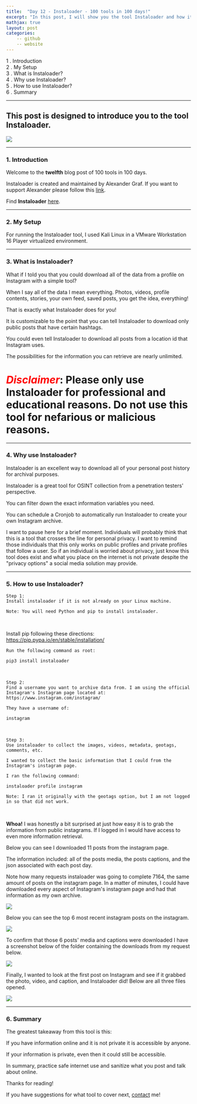 ```yaml
---
title:  "Day 12 - Instaloader - 100 tools in 100 days!"
excerpt: "In this post, I will show you the tool Instaloader and how it works."
mathjax: true
layout: post
categories:
    -- github
    -- website
---
```


1 . Introduction
<br>
2 . My Setup
<br>
3 . What is Instaloader?
<br>
4 . Why use Instaloader?
<br>
5 . How to use Instaloader?
<br>
6 . Summary

---

## This post is designed to introduce you to the tool Instaloader.

![](https://raw.githubusercontent.com/instaloader/instaloader/master/docs/logo_heading.png)

---

### 1. **Introduction**

Welcome to the **twelfth** blog post of 100 tools in 100 days.<br> 


Instaloader is created and maintained by Alexander Graf. If you want to support Alexander please follow this [link](https://github.com/sponsors/aandergr).

Find **Instaloader** [here](https://github.com/instaloader/instaloader).

---

### 2. **My Setup**

For running the Instaloader tool, I used Kali Linux in a VMware Workstation 16 Player virtualized environment.

---

### 3. **What is Instaloader?**

What if I told you that you could download all of the data from a profile on Instagram with a simple tool? 

When I say all of the data I mean everything. Photos, videos, profile contents, stories, your own feed, saved posts, you get the idea, everything!

That is exactly what Instaloader does for you!

It is customizable to the point that you can tell Instaloader to download only public posts that have certain hashtags.

You could even tell Instaloader to download all posts from a location id that Instagram uses.

The possibilities for the information you can retrieve are nearly unlimited. 

# <span style="color:red">***Disclaimer***</span>: **Please only use Instaloader for professional and educational reasons. Do not use this tool for nefarious or malicious reasons.**

---

### 4. **Why use Instaloader?**

Instaloader is an excellent way to download all of your personal post history for archival purposes.

Instaloader is a great tool for OSINT collection from a penetration testers' perspective. 

You can filter down the exact information variables you need. 

You can schedule a Cronjob to automatically run Instaloader to create your own Instagram archive. 

I want to pause here for a brief moment. Individuals will probably think that this is a tool that crosses the line for personal privacy. I want to remind those individuals that this only works on public profiles and private profiles that follow a user. So if an individual is worried about privacy, just know this tool does exist and what you place on the internet is not private despite the "privacy options" a social media solution may provide. 

---

### 5. **How to use Instaloader?**

    Step 1:
    Install instaloader if it is not already on your Linux machine.

    Note: You will need Python and pip to install instaloader.

<br>

Install pip following these directions: https://pip.pypa.io/en/stable/installation/

    Run the following command as root:

    pip3 install instaloader
    
<br>

    Step 2:
    Find a username you want to archive data from. I am using the official 
    Instagram's Instagram page located at:
    https://www.instagram.com/instagram/

    They have a username of:

    instagram

<br>

    Step 3:
    Use instaloader to collect the images, videos, metadata, geotags, comments, etc.

    I wanted to collect the basic information that I could from the 
    Instagram's instagram page. 

    I ran the following command:

    instaloader profile instagram

    Note: I ran it originally with the geotags option, but I am not logged 
    in so that did not work. 
<br>

**Whoa!** I was honestly a bit surprised at just how easy it is to grab the information from public instagrams. If I logged in I would have access to even more information retrieval.

Below you can see I downloaded 11 posts from the instagram page.

The information included: all of the posts media, the posts captions, and the json associated with each post day.

Note how many requests instaloader was going to complete 7164, the same amount of posts on the instagram page. In a matter of minutes, I could have downloaded every aspect of Instagram's instagram page and had that information as my own archive. 

![](https://raw.githubusercontent.com/matthewomccorkle/matthewomccorkle.github.io/master/_posts/assets/100%20tools/instaloader/instaloader1.PNG)

Below you can see the top 6 most recent instagram posts on the instagram.

![](https://raw.githubusercontent.com/matthewomccorkle/matthewomccorkle.github.io/master/_posts/assets/100%20tools/instaloader/instaloader2.PNG)

To confirm that those 6 posts' media and captions were downloaded I have a screenshot below of the folder containing the downloads from my request below.

![](https://raw.githubusercontent.com/matthewomccorkle/matthewomccorkle.github.io/master/_posts/assets/100%20tools/instaloader/instaloader4.PNG)

Finally, I wanted to look at the first post on Instagram and see if it grabbed the photo, video, and caption, and Instaloader did! Below are all three files opened.

![](https://raw.githubusercontent.com/matthewomccorkle/matthewomccorkle.github.io/master/_posts/assets/100%20tools/instaloader/instaloader3.PNG)

---

### 6. **Summary**

The greatest takeaway from this tool is this:

If you have information online and it is not private it is accessible by anyone. 

If your information is private, even then it could still be accessible. 

In summary, practice safe internet use and sanitize what you post and talk about online. 


Thanks for reading!<br>

If you have suggestions for what tool to cover next, [contact](mailto:matthew.o.mccorkle@gmail.com) me!
